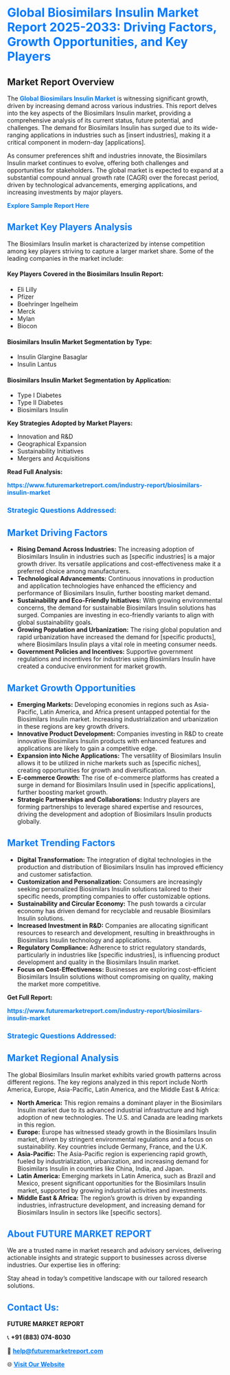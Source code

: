 <h1 style="color: #007BFF;">Global Biosimilars Insulin Market Report 2025-2033: Driving Factors, Growth Opportunities, and Key Players</h1>

<section id="overview">
<h2>Market Report Overview</h2>
<p>The <a href="https://www.futuremarketreport.com/industry-report/biosimilars-insulin-market" style="color: #007BFF; text-decoration: none;"><strong>Global Biosimilars Insulin Market</strong></a> is witnessing significant growth, driven by increasing demand across various industries. This report delves into the key aspects of the Biosimilars Insulin market, providing a comprehensive analysis of its current status, future potential, and challenges. The demand for Biosimilars Insulin has surged due to its wide-ranging applications in industries such as [insert industries], making it a critical component in modern-day [applications].</p>
<p>As consumer preferences shift and industries innovate, the Biosimilars Insulin market continues to evolve, offering both challenges and opportunities for stakeholders. The global market is expected to expand at a substantial compound annual growth rate (CAGR) over the forecast period, driven by technological advancements, emerging applications, and increasing investments by major players.</p>
</section>

<section id="overview">
<p><a href="https://www.futuremarketreport.com/request-sample/reportId=125679" style="color: #007BFF; text-decoration: none;"><strong>Explore Sample Report Here</strong></a></p>
</section>

<section id="key-players">
<h2 style="color: #007BFF;">Market Key Players Analysis</h2>
<p>The Biosimilars Insulin market is characterized by intense competition among key players striving to capture a larger market share. Some of the leading companies in the market include:</p>
<h4>Key Players Covered in the Biosimilars Insulin Report:</h4>
<ul><li>Eli Lilly</li><li>Pfizer</li><li>Boehringer Ingelheim</li><li>Merck</li><li>Mylan</li><li>Biocon</li></ul>
<h4>Biosimilars Insulin Market Segmentation by Type:</h4>
<ul><li>Insulin Glargine Basaglar</li><li>Insulin Lantus</li></ul>

<h4>Biosimilars Insulin Market Segmentation by Application:</h4>
<ul><li>Type I Diabetes</li><li>Type II Diabetes</li><li>Biosimilars Insulin</li></ul>
<p><strong>Key Strategies Adopted by Market Players:</strong></p>
<ul>
<li>Innovation and R&D</li>
<li>Geographical Expansion</li>
<li>Sustainability Initiatives</li>
<li>Mergers and Acquisitions</li>
</ul>
</section>

<section>
<p><strong>Read Full Analysis: </strong></p><a href="https://www.futuremarketreport.com/industry-report/biosimilars-insulin-market" style="color: #007BFF; text-decoration: none;"><strong>https://www.futuremarketreport.com/industry-report/biosimilars-insulin-market</strong></a>
<h3 style="color: #007BFF;">Strategic Questions Addressed:</h3>
</section>

<section id="driving-factors">
<h2 style="color: #007BFF;">Market Driving Factors</h2>
<ul>
<li><strong>Rising Demand Across Industries:</strong> The increasing adoption of Biosimilars Insulin in industries such as [specific industries] is a major growth driver. Its versatile applications and cost-effectiveness make it a preferred choice among manufacturers.</li>
<li><strong>Technological Advancements:</strong> Continuous innovations in production and application technologies have enhanced the efficiency and performance of Biosimilars Insulin, further boosting market demand.</li>
<li><strong>Sustainability and Eco-Friendly Initiatives:</strong> With growing environmental concerns, the demand for sustainable Biosimilars Insulin solutions has surged. Companies are investing in eco-friendly variants to align with global sustainability goals.</li>
<li><strong>Growing Population and Urbanization:</strong> The rising global population and rapid urbanization have increased the demand for [specific products], where Biosimilars Insulin plays a vital role in meeting consumer needs.</li>
<li><strong>Government Policies and Incentives:</strong> Supportive government regulations and incentives for industries using Biosimilars Insulin have created a conducive environment for market growth.</li>
</ul>
</section>

<section id="growth-opportunities">
<h2 style="color: #007BFF;">Market Growth Opportunities</h2>
<ul>
<li><strong>Emerging Markets:</strong> Developing economies in regions such as Asia-Pacific, Latin America, and Africa present untapped potential for the Biosimilars Insulin market. Increasing industrialization and urbanization in these regions are key growth drivers.</li>
<li><strong>Innovative Product Development:</strong> Companies investing in R&D to create innovative Biosimilars Insulin products with enhanced features and applications are likely to gain a competitive edge.</li>
<li><strong>Expansion into Niche Applications:</strong> The versatility of Biosimilars Insulin allows it to be utilized in niche markets such as [specific niches], creating opportunities for growth and diversification.</li>
<li><strong>E-commerce Growth:</strong> The rise of e-commerce platforms has created a surge in demand for Biosimilars Insulin used in [specific applications], further boosting market growth.</li>
<li><strong>Strategic Partnerships and Collaborations:</strong> Industry players are forming partnerships to leverage shared expertise and resources, driving the development and adoption of Biosimilars Insulin products globally.</li>
</ul>
</section>

<section id="trending-factors">
<h2 style="color: #007BFF;">Market Trending Factors</h2>
<ul>
<li><strong>Digital Transformation:</strong> The integration of digital technologies in the production and distribution of Biosimilars Insulin has improved efficiency and customer satisfaction.</li>
<li><strong>Customization and Personalization:</strong> Consumers are increasingly seeking personalized Biosimilars Insulin solutions tailored to their specific needs, prompting companies to offer customizable options.</li>
<li><strong>Sustainability and Circular Economy:</strong> The push towards a circular economy has driven demand for recyclable and reusable Biosimilars Insulin solutions.</li>
<li><strong>Increased Investment in R&D:</strong> Companies are allocating significant resources to research and development, resulting in breakthroughs in Biosimilars Insulin technology and applications.</li>
<li><strong>Regulatory Compliance:</strong> Adherence to strict regulatory standards, particularly in industries like [specific industries], is influencing product development and quality in the Biosimilars Insulin market.</li>
<li><strong>Focus on Cost-Effectiveness:</strong> Businesses are exploring cost-efficient Biosimilars Insulin solutions without compromising on quality, making the market more competitive.</li>
</ul>
</section>

<section>
<p><strong>Get Full Report: </strong></p><a href="https://www.futuremarketreport.com/industry-report/biosimilars-insulin-market" style="color: #007BFF; text-decoration: none;"><strong>https://www.futuremarketreport.com/industry-report/biosimilars-insulin-market</strong></a>
<h3 style="color: #007BFF;">Strategic Questions Addressed:</h3>
</section>


<section id="regional-analysis">
<h2 style="color: #007BFF;">Market Regional Analysis</h2>
<p>The global Biosimilars Insulin market exhibits varied growth patterns across different regions. The key regions analyzed in this report include North America, Europe, Asia-Pacific, Latin America, and the Middle East & Africa:</p>
<ul>
<li><strong>North America:</strong> This region remains a dominant player in the Biosimilars Insulin market due to its advanced industrial infrastructure and high adoption of new technologies. The U.S. and Canada are leading markets in this region.</li>
<li><strong>Europe:</strong> Europe has witnessed steady growth in the Biosimilars Insulin market, driven by stringent environmental regulations and a focus on sustainability. Key countries include Germany, France, and the U.K.</li>
<li><strong>Asia-Pacific:</strong> The Asia-Pacific region is experiencing rapid growth, fueled by industrialization, urbanization, and increasing demand for Biosimilars Insulin in countries like China, India, and Japan.</li>
<li><strong>Latin America:</strong> Emerging markets in Latin America, such as Brazil and Mexico, present significant opportunities for the Biosimilars Insulin market, supported by growing industrial activities and investments.</li>
<li><strong>Middle East & Africa:</strong> The region’s growth is driven by expanding industries, infrastructure development, and increasing demand for Biosimilars Insulin in sectors like [specific sectors].</li>
</ul>
</section>

<footer>
<h2 style="color: #007BFF;">About FUTURE MARKET REPORT</h2>
<p>We are a trusted name in market research and advisory services, delivering actionable insights and strategic support to businesses across diverse industries. Our expertise lies in offering:</p>

<p>Stay ahead in today’s competitive landscape with our tailored research solutions.</p>

<h2 style="color: #007BFF;">Contact Us:</h2>
<p><strong>FUTURE MARKET REPORT</strong></p>
<p>📞 <strong>+91 (883) 074-8030</strong></p>
<p>📧 <strong><a href="mailto:help@futuremarketreport.com" style="color: #007BFF;">help@futuremarketreport.com</a></strong></p>
<p>🌐 <strong><a href="https://www.futuremarketreport.com/" style="color: #007BFF;">Visit Our Website</a></strong></p>
</footer>